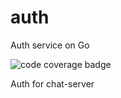 # auth

Auth service on Go

![code coverage badge](https://github.com/Sysleec/auth/workflows/CI/badge.svg)

Auth for chat-server